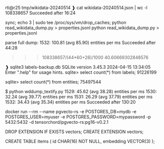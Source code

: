 rti@r25 tmp/wikidata-20240514
❱ cat wikidata-20240514.json | wc -l
108338657
Succeeded after 16:24

sync; echo 3 | sudo tee /proc/sys/vm/drop_caches; python read_wikidata_dump.py > properties.jsonl
python read_wikidata_dump.py > properties.jsonl

parse full dump:
 1532: 100.81 (avg 85.90) entities per ms
Succeeded after 44:28

>>> 108338657/(44*60+28)/1000
40.60669302848576

❱ sqlite3 labels-backup.db
SQLite version 3.45.3 2024-04-15 13:34:05
Enter ".help" for usage hints.
sqlite> select count(*) from labels;
91226199

sqlite> select count(*) from entities;
75497544

$ python wddump_textify.py
 1529: 45.62 (avg 38.28) entities per ms
 1530: 32.24 (avg 39.77) entities per ms
 1531: 26.29 (avg 37.79) entities per ms
 1532: 34.43 (avg 35.34) entities per ms
Succeeded after 130:20


docker run --rm --name pgvecto-rs -e POSTGRES_DB=mydb -e POSTGRES_USER=myuser -e POSTGRES_PASSWORD=mypassword -p 5432:5432 -d tensorchord/pgvecto-rs:pg16-v0.2.1

DROP EXTENSION IF EXISTS vectors;
CREATE EXTENSION vectors;

CREATE TABLE items (
    id CHAR(16) NOT NULL,
    embedding VECTOR(3)
);


